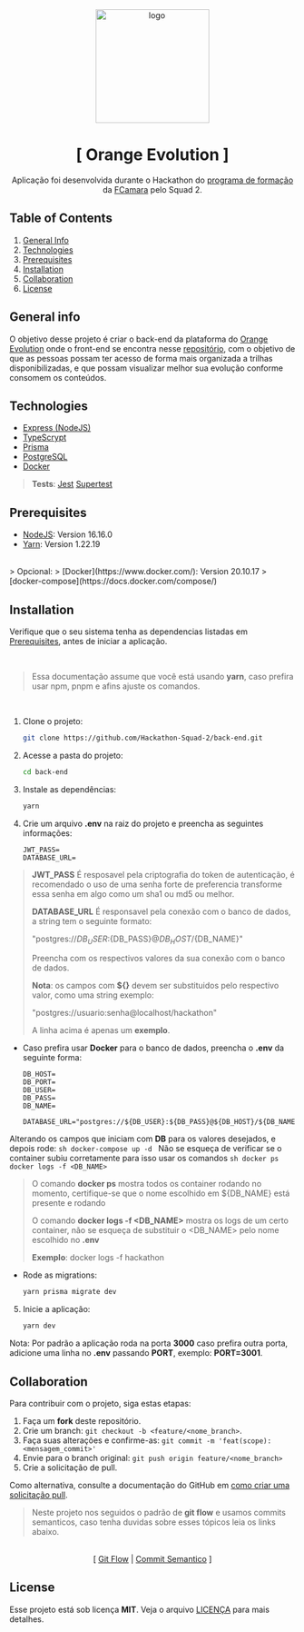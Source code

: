 <div align="center">
  <img width="200" height="200" src="https://avatars.githubusercontent.com/u/117131140?s=400&u=b19290c748027d2dfd622fe0287c5956683e587a&v=4" alt="logo" />
</div>

<div align="center">
<h1>
[ Orange Evolution ]
</h1>
<p>
Aplicação foi desenvolvida durante o Hackathon do <a href="https://digital.fcamara.com.br/programadeformacao">programa de formação</a> da <a href="https://fcamara.com.br/">FCamara</a> pelo Squad 2.
</p>
</div>

## Table of Contents
1. [General Info](#general-info)
1. [Technologies](#technologies)
1. [Prerequisites](#prerequisities)
1. [Installation](#installation)
1. [Collaboration](#collaboration)
1. [License](#license)

## General info
O objetivo desse projeto é criar o back-end da plataforma do [Orange Evolution](https://digital.fcamara.com.br/orange-evolution) onde o front-end se encontra nesse [repositório](https://github.com/Hackathon-Squad-2/front-end), com o objetivo de que as pessoas possam ter acesso de forma mais organizada a trilhas disponibilizadas, e que possam visualizar melhor sua evolução conforme consomem os conteúdos.

## Technologies
* [Express (NodeJS)](https://github.com/expressjs/express)
* [TypeScrypt](https://github.com/Microsoft/TypeScript)
* [Prisma](https://www.prisma.io/)
* [PostgreSQL](https://www.postgresql.org/docs/)
* [Docker](https://www.docker.com/)

> **Tests**: [Jest](https://jestjs.io/docs/en/getting-started) [Supertest](https://github.com/visionmedia/supertest)

## Prerequisites
* [NodeJS](https://nodejs.org/en/): Version 16.16.0
* [Yarn](https://classic.yarnpkg.com/lang/en/docs/install): Version 1.22.19
<br>
> Opcional:
> [Docker](https://www.docker.com/): Version 20.10.17
>   [docker-compose](https://docs.docker.com/compose/)

## Installation
Verifique que o seu sistema tenha as dependencias listadas em [Prerequisites](#prerequisities), antes de iniciar a aplicação.

<br>

> Essa documentação assume que você está usando **yarn**, caso prefira usar npm, pnpm e afins ajuste os comandos.

<br>

1. Clone o projeto:
   ```sh
   git clone https://github.com/Hackathon-Squad-2/back-end.git
   ```
1. Acesse a pasta do projeto:
	```sh
	cd back-end
	```
1. Instale as dependências:
   ```sh
   yarn
   ```
1. Crie um arquivo **.env** na raiz do projeto e preencha as seguintes informações:
   ```
   JWT_PASS=
   DATABASE_URL=
   ```
> **JWT_PASS** É resposavel pela criptografia do token de autenticação, é recomendado o uso de uma senha forte de preferencia transforme essa senha em algo como um sha1 ou md5 ou melhor.
>
> **DATABASE_URL** É responsavel pela conexão com o banco de dados, a string tem o seguinte formato:
>
> "postgres://${DB_USER}:${DB_PASS}@${DB_HOST}/${DB_NAME}"
>
> Preencha com os respectivos valores da sua conexão com o banco de dados.
>
> **Nota**: os campos com **${}** devem ser substituidos pelo respectivo valor, como uma string exemplo:
>
> 	"postgres://usuario:senha@localhost/hackathon"
>
> A linha acima é apenas um **exemplo**.

- Caso prefira usar **Docker** para o banco de dados, preencha o **.env** da seguinte forma:
   ```
   DB_HOST=
   DB_PORT=
   DB_USER=
   DB_PASS=
   DB_NAME=

   DATABASE_URL="postgres://${DB_USER}:${DB_PASS}@${DB_HOST}/${DB_NAME}"
   ```
Alterando os campos que iniciam com **DB** para os valores desejados, e depois rode:
	```sh
	docker-compose up -d
	```
Não se esqueça de verificar se o container subiu corretamente para isso usar os comandos 
	```sh
	docker ps
	docker logs -f <DB_NAME>
	```
> O comando **docker ps** mostra todos os container rodando no momento, certifique-se que o nome escolhido em ${DB_NAME} está presente e rodando
>
> O comando **docker logs -f <DB_NAME>** mostra os logs de um certo container, não se esqueça de substituir o <DB_NAME> pelo nome escolhido no **.env**
> 
> **Exemplo**:
> 	docker logs -f hackathon

- Rode as migrations:
	```sh
	yarn prisma migrate dev
	```

5. Inicie a aplicação:
	```sh
	yarn dev
	```

Nota: Por padrão a aplicação roda na porta **3000** caso prefira outra porta, adicione uma linha no **.env** passando **PORT**, exemplo: **PORT=3001**.

## Collaboration
Para contribuir com o projeto, siga estas etapas:

1. Faça um **fork** deste repositório.
2. Crie um branch: `git checkout -b <feature/<nome_branch>`.
3. Faça suas alterações e confirme-as: `git commit -m 'feat(scope): <mensagem_commit>'`
4. Envie para o branch original: `git push origin feature/<nome_branch>`
5. Crie a solicitação de pull.

Como alternativa, consulte a documentação do GitHub em [como criar uma solicitação pull](https://help.github.com/en/github/collaborating-with-issues-and-pull-requests/creating-a-pull-request).

> Neste projeto nos seguidos o padrão de **git flow** e usamos commits semanticos, caso tenha duvidas sobre esses tópicos leia os links abaixo.

<br>

<div align="center">
[
<span>
<a href="https://www.atlassian.com/git/tutorials/comparing-workflows/gitflow-workflow">Git Flow</a>
</span>
|
<span>
<a href="https://sparkbox.com/foundry/semantic_commit_messages">Commit Semantico</a>
</span>
]
</div>

## License
Esse projeto está sob licença **MIT**. Veja o arquivo [LICENÇA](LICENSE.md) para mais detalhes.
